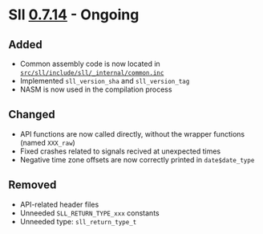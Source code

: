 # Sll [0.7.14] - Ongoing

## Added

- Common assembly code is now located in [`src/sll/include/sll/_internal/common.inc`][0.7.14/src/sll/include/sll/_internal/common.inc]
- Implemented `sll_version_sha` and `sll_version_tag`
- NASM is now used in the compilation process

## Changed

- API functions are now called directly, without the wrapper functions (named `XXX_raw`)
- Fixed crashes related to signals recived at unexpected times
- Negative time zone offsets are now correctly printed in `date$date_type`

## Removed

- API-related header files
- Unneeded `SLL_RETURN_TYPE_xxx` constants
- Unneeded type: `sll_return_type_t`

[0.7.14]: https://github.com/sl-lang/sll/compare/sll-v0.7.13...main
[0.7.14/src/sll/include/sll/_internal/common.inc]: https://github.com/sl-lang/sll/blob/main/src/sll/include/sll/_internal/common.inc
